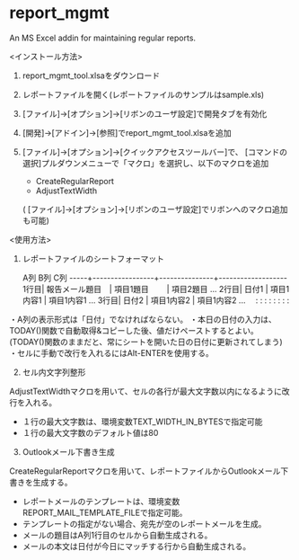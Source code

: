 ﻿# report_mgmt
An MS Excel addin for maintaining regular reports.

<インストール方法>

1. report_mgmt_tool.xlsaをダウンロード

2. レポートファイルを開く(レポートファイルのサンプルはsample.xls)

3. [ファイル]->[オプション]->[リボンのユーザ設定]で開発タブを有効化

4. [開発]->[アドイン]->[参照]でreport_mgmt_tool.xlsaを追加

5. [ファイル]->[オプション]->[クイックアクセスツールバー]で、
   [コマンドの選択]プルダウンメニューで「マクロ」を選択し、以下のマクロを追加

   - CreateRegularReport
   - AdjustTextWidth

   ( [ファイル]->[オプション]->[リボンのユーザ設定]でリボンへのマクロ追加も可能)


<使用方法>

1. レポートファイルのシートフォーマット

      A列               B列             C列
-----+-----------------+---------------+-------------------
1行目| 報告メール題目　| 項目1題目　　 | 項目2題目 ...
2行目| 日付1           | 項目1内容1    | 項目1内容1    ...
3行目| 日付2           | 項目1内容2    | 項目1内容2    ...
　:     :                    :               :
  :     :                    :               :

・A列の表示形式は「日付」でなければならない。
・本日の日付の入力は、TODAY()関数で自動取得&コピーした後、値だけペーストするとよい。
  (TODAY()関数のままだと、常にシートを開いた日の日付に更新されてしまう)
・セルに手動で改行を入れるにはAlt-ENTERを使用する。


2. セル内文字列整形

AdjustTextWidthマクロを用いて、セルの各行が最大文字数以内になるように改行を入れる。
- １行の最大文字数は、環境変数TEXT_WIDTH_IN_BYTESで指定可能
- １行の最大文字数のデフォルト値は80

3. Outlookメール下書き生成

CreateRegularReportマクロを用いて、レポートファイルからOutlookメール下書きを生成する。
  
- レポートメールのテンプレートは、環境変数REPORT_MAIL_TEMPLATE_FILEで指定可能。
- テンプレートの指定がない場合、宛先が空のレポートメールを生成。
- メールの題目はA列1行目のセルから自動生成される。
- メールの本文は日付が今日にマッチする行から自動生成される。
